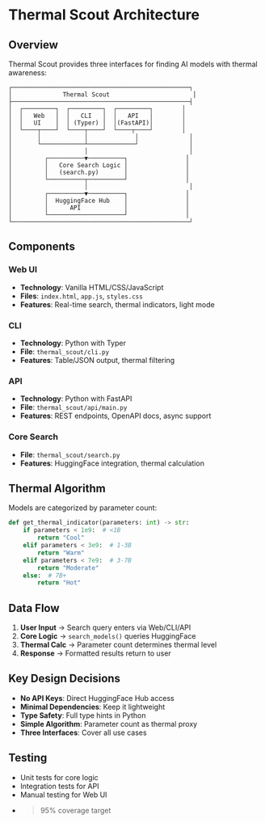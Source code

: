 # Thermal Scout Architecture

## Overview

Thermal Scout provides three interfaces for finding AI models with thermal awareness:

```
┌─────────────────────────────────────────────────┐
│              Thermal Scout                       │
├─────────────────────────────────────────────────┤
│  ┌─────────┐  ┌─────────┐  ┌─────────┐        │
│  │   Web   │  │   CLI   │  │   API   │        │
│  │   UI    │  │ (Typer) │  │(FastAPI)│        │
│  └────┬────┘  └────┬────┘  └────┬────┘        │
│       │            │             │              │
│       └────────────┴─────────────┘              │
│                    │                            │
│         ┌──────────▼──────────┐                │
│         │   Core Search Logic │                │
│         │   (search.py)       │                │
│         └──────────┬──────────┘                │
│                    │                            │
│         ┌──────────▼──────────┐                │
│         │  HuggingFace Hub    │                │
│         │      API            │                │
│         └─────────────────────┘                │
└─────────────────────────────────────────────────┘
```

## Components

### Web UI
- **Technology**: Vanilla HTML/CSS/JavaScript
- **Files**: `index.html`, `app.js`, `styles.css`
- **Features**: Real-time search, thermal indicators, light mode

### CLI
- **Technology**: Python with Typer
- **File**: `thermal_scout/cli.py`
- **Features**: Table/JSON output, thermal filtering

### API
- **Technology**: Python with FastAPI
- **File**: `thermal_scout/api/main.py`
- **Features**: REST endpoints, OpenAPI docs, async support

### Core Search
- **File**: `thermal_scout/search.py`
- **Features**: HuggingFace integration, thermal calculation

## Thermal Algorithm

Models are categorized by parameter count:

```python
def get_thermal_indicator(parameters: int) -> str:
    if parameters < 1e9:  # <1B
        return "Cool"
    elif parameters < 3e9:  # 1-3B
        return "Warm"
    elif parameters < 7e9:  # 3-7B
        return "Moderate"
    else:  # 7B+
        return "Hot"
```

## Data Flow

1. **User Input** → Search query enters via Web/CLI/API
2. **Core Logic** → `search_models()` queries HuggingFace
3. **Thermal Calc** → Parameter count determines thermal level
4. **Response** → Formatted results return to user

## Key Design Decisions

- **No API Keys**: Direct HuggingFace Hub access
- **Minimal Dependencies**: Keep it lightweight
- **Type Safety**: Full type hints in Python
- **Simple Algorithm**: Parameter count as thermal proxy
- **Three Interfaces**: Cover all use cases

## Testing

- Unit tests for core logic
- Integration tests for API
- Manual testing for Web UI
- >95% coverage target